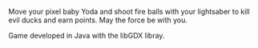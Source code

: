 Move your pixel baby Yoda and shoot fire balls with your lightsaber to kill evil ducks and earn points.
May the force be with you.

Game developed in Java with the libGDX libray.
